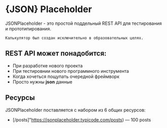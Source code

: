 # {JSON} Placeholder

JSONPlaceholder - это простой поддельный REST API для тестирования и прототипирования.

    Калькулятор был создан исключительно в образовательных целях. 
    
## REST API может понадобится:

* При разработке нового проекта
* При тестировнии нового программного инструмента
* Когда хочеться пощупать очередной фреймворк
* Просто нужны **json** данные

## Ресурсы

JSONPlaceholder поставляется с набором из 6 общих ресурсов:

* [/posts]"https://jsonplaceholder.typicode.com/posts) — 100 posts 
